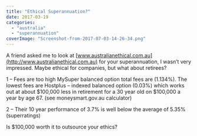 ```yaml
---
title: "Ethical Superannuation?"
date: 2017-03-19
categories: 
  - "australia"
  - "superannuation"
coverImage: "Screenshot-from-2017-07-03-14-26-34.png"
---
```


A friend asked me to look at [www.australianethical.com.au](http://www.australianethical.com.au) for your superannuation, I wasn’t very impressed. Maybe ethical for companies, but what about retirees?

1 – Fees are too high MySuper balanced option total fees are (1.134%). The lowest fees are Hostplus – indexed balanced option (0.03%) which works out at about $100,000 less in retirement for a 30 year old on $100,000 a year by age 67. (see moneysmart.gov.au calculator)

2 – Their 10 year performance of 3.7% is well below the average of 5.35% (superratings)

Is $100,000 worth it to outsource your ethics?
